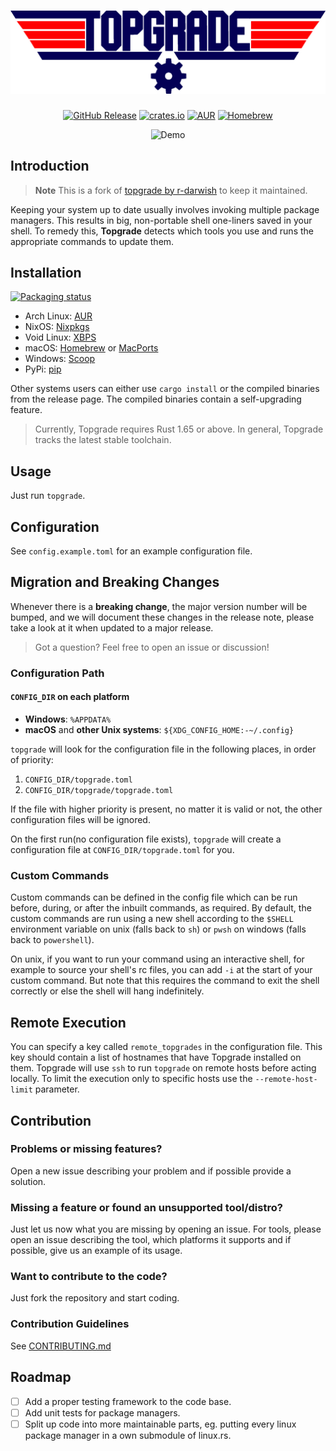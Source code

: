 <div align="center">
  <h1>
    <img alt="Topgrade" src="doc/topgrade_transparent.png" width="850px">
  </h1>
  
  <a href="https://github.com/topgrade-rs/topgrade/releases"><img alt="GitHub Release" src="https://img.shields.io/github/release/topgrade-rs/topgrade.svg"></a>
  <a href="https://crates.io/crates/topgrade"><img alt="crates.io" src="https://img.shields.io/crates/v/topgrade.svg"></a>
  <a href="https://aur.archlinux.org/packages/topgrade"><img alt="AUR" src="https://img.shields.io/aur/version/topgrade.svg"></a>
  <a href="https://formulae.brew.sh/formula/topgrade"><img alt="Homebrew" src="https://img.shields.io/homebrew/v/topgrade.svg"></a>

  <img alt="Demo" src="doc/topgrade_demo.gif">
</div>


## Introduction

> **Note**
> This is a fork of [topgrade by r-darwish](https://github.com/r-darwish/topgrade) to keep it maintained.

Keeping your system up to date usually involves invoking multiple package managers.
This results in big, non-portable shell one-liners saved in your shell.
To remedy this, **Topgrade** detects which tools you use and runs the appropriate commands to update them.

## Installation

[![Packaging status](https://repology.org/badge/vertical-allrepos/topgrade.svg)](https://repology.org/project/topgrade/versions)

- Arch Linux: [AUR](https://aur.archlinux.org/packages/topgrade)
- NixOS: [Nixpkgs](https://search.nixos.org/packages?show=topgrade)
- Void Linux: [XBPS](https://voidlinux.org/packages/?arch=x86_64&q=topgrade)
- macOS: [Homebrew](https://formulae.brew.sh/formula/topgrade) or [MacPorts](https://ports.macports.org/port/topgrade/)
- Windows: [Scoop](https://github.com/ScoopInstaller/Main/blob/master/bucket/topgrade.json)
- PyPi: [pip](https://pypi.org/project/topgrade/)

Other systems users can either use `cargo install` or the compiled binaries from the release page.
The compiled binaries contain a self-upgrading feature.

> Currently, Topgrade requires Rust 1.65 or above. In general, Topgrade tracks 
> the latest stable toolchain.

## Usage

Just run `topgrade`.

## Configuration 

See `config.example.toml` for an example configuration file.

## Migration and Breaking Changes

Whenever there is a **breaking change**, the major version number will be bumped,
and we will document these changes in the release note, please take a look at 
it when updated to a major release.

> Got a question? Feel free to open an issue or discussion!

### Configuration Path

#### `CONFIG_DIR` on each platform
- **Windows**: `%APPDATA%`
- **macOS** and **other Unix systems**: `${XDG_CONFIG_HOME:-~/.config}`

`topgrade` will look for the configuration file in the following places, in order of priority:

1. `CONFIG_DIR/topgrade.toml`
2. `CONFIG_DIR/topgrade/topgrade.toml`

If the file with higher priority is present, no matter it is valid or not, the other configuration files will be ignored.

On the first run(no configuration file exists), `topgrade` will create a configuration file at `CONFIG_DIR/topgrade.toml` for you.

### Custom Commands

Custom commands can be defined in the config file which can be run before, during, or after the inbuilt commands, as required.
By default, the custom commands are run using a new shell according to the `$SHELL` environment variable on unix (falls back to `sh`) or `pwsh` on windows (falls back to `powershell`).

On unix, if you want to run your command using an interactive shell, for example to source your shell's rc files, you can add `-i` at the start of your custom command.
But note that this requires the command to exit the shell correctly or else the shell will hang indefinitely.

## Remote Execution

You can specify a key called `remote_topgrades` in the configuration file.
This key should contain a list of hostnames that have Topgrade installed on them.
Topgrade will use `ssh` to run `topgrade` on remote hosts before acting locally.
To limit the execution only to specific hosts use the `--remote-host-limit` parameter.

## Contribution

### Problems or missing features?

Open a new issue describing your problem and if possible provide a solution.

### Missing a feature or found an unsupported tool/distro?

Just let us now what you are missing by opening an issue.
For tools, please open an issue describing the tool, which platforms it supports and if possible, give us an example of its usage.

### Want to contribute to the code?

Just fork the repository and start coding.

### Contribution Guidelines

See [CONTRIBUTING.md](https://github.com/topgrade-rs/topgrade/blob/master/CONTRIBUTING.md)

## Roadmap

- [ ] Add a proper testing framework to the code base.
- [ ] Add unit tests for package managers.
- [ ] Split up code into more maintainable parts, eg. putting every linux package manager in a own submodule of linux.rs.
